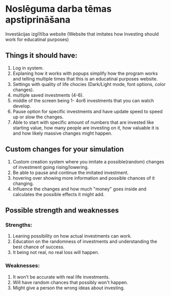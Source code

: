 # Noslēguma darba tēmas apstiprināšana
 Investācijas izglītība website 
(Website that imitates how Investing should work for educatinal purposes)

## Things it should have:
  1. Log in system.
  2. Explaning how it works with popups simplify how the program works and telling multiple times that this is an educatinal purposes website.
  3. Settings with quality of life chocies (Dark/Light mode, font options, color changes).
  4. multiple saved investments (4-6).
  5. middle of the screen being 1- 4or6 investments that you can watch develop.
  6. Pause option for specific investments and have update speed to speed up or slow the changes.
  7. Able to start with specific amount of numbers that are invested like starting value, how many people are investing on it, how valuable it is and how likely massive changes might happen.
   
## Custom changes for your simulation
  1. Custom creation system where you imitate a possible(random) changes of investment going rising/lowering.
  2. Be able to pause and continue the imitated investment.
  3. hovering over showing more information and possible chances of it changing.
  4. Influence the changes and how much "money" goes inside and calculates the possible effects it might add.

## Possible strength and weaknesses
  ### Strengths:
   1. Leaning possibility on how actual investments can work.
   2. Education on the randomness of investments and understanding the best chance of success.
   3. It being not real, no real loss will happen.
  ### Weaknesses:
   1. It won't be accurate with real life investments.
   2. Will have random chances that possibly won't happen.
   3. Might give a person the wrong ideas about investing.
